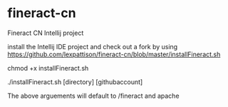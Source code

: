 # fineract-cn
Fineract CN Intellij project

install the Intellij IDE project and check out a fork by using https://github.com/lexpattison/fineract-cn/blob/master/installFineract.sh 

chmod +x installFineract.sh

./installFineract.sh [directory] [githubaccount]

The above arguements will default to /fineract and apache

